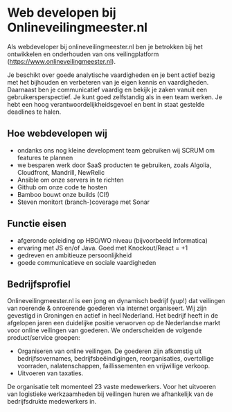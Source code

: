 # Web developen bij Onlineveilingmeester.nl

Als webdeveloper bij onlineveilingmeester.nl ben je betrokken bij het ontwikkelen en onderhouden van ons veilingplatform (https://www.onlineveilingmeester.nl).

Je beschikt over goede analytische vaardigheden en je bent actief bezig met het bijhouden en verbeteren van je eigen kennis en vaardigheden. Daarnaast ben je communicatief vaardig en bekijk je zaken vanuit een gebruikersperspectief. Je kunt goed zelfstandig als in een team werken. Je hebt een hoog verantwoordelijkheidsgevoel en bent in staat gestelde deadlines te halen.

## Hoe webdevelopen wij
- ondanks ons nog kleine development team gebruiken wij SCRUM om features te plannen
- we besparen werk door SaaS producten te gebruiken, zoals Algolia, Cloudfront, Mandrill, NewRelic
- Ansible om onze servers in te richten
- Github om onze code te hosten
- Bamboo bouwt onze builds (CI!)
- Steven monitort (branch-)coverage met Sonar

## Functie eisen
- afgeronde opleiding op HBO/WO niveau (bijvoorbeeld Informatica)
- ervaring met JS en/of Java. Goed met Knockout/React = +1
- gedreven en ambitieuze persoonlijkheid
- goede communicatieve en sociale vaardigheden

## Bedrijfsprofiel

Onlineveilingmeester.nl is een jong en dynamisch bedrijf (yup!) dat veilingen van roerende & onroerende goederen via internet organiseert. Wij zijn gevestigd in Groningen en actief in heel Nederland. Het bedrijf heeft in de afgelopen jaren een duidelijke positie verworven op de Nederlandse markt voor online veilingen van goederen.
We onderscheiden de volgende product/service groepen:
- Organiseren van online veilingen. De goederen zijn afkomstig uit bedrijfsovernames, bedrijfsbeëindigingen, reorganisaties, overtollige voorraden, nalatenschappen, faillissementen en vrijwillige verkoop.
- Uitvoeren van taxaties.

De organisatie telt momenteel 23 vaste medewerkers. Voor het uitvoeren van logistieke werkzaamheden bij veilingen huren we afhankelijk van de bedrijfsdrukte medewerkers in.
